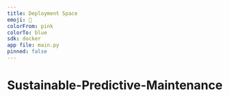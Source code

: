 ```yaml
---
title: Deployment Space
emoji: 🏃
colorFrom: pink
colorTo: blue
sdk: docker
app file: main.py
pinned: false
---
```


# Sustainable-Predictive-Maintenance